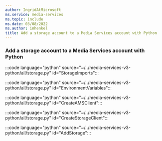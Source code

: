 ```yaml
---
author: IngridAtMicrosoft
ms.service: media-services
ms.topic: include
ms.date: 03/08/2022
ms.author: inhenkel
title: Add a storage account to a Media Services account with Python
---
```


<!--Add a storage account to a media services account-->

### Add a storage account to a Media Services account with Python

:::code language="python" source="~/../media-services-v3-python/all/storage.py" id="StorageImports":::

:::code language="python" source="~/../media-services-v3-python/all/storage.py" id="EnvironmentVariables":::

:::code language="python" source="~/../media-services-v3-python/all/storage.py" id="CreateAMSClient":::

:::code language="python" source="~/../media-services-v3-python/all/storage.py" id="CreateStorageClient":::

:::code language="python" source="~/../media-services-v3-python/all/storage.py" id="AddStorage":::
